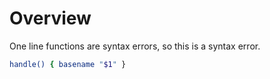 # Overview

One line functions are syntax errors, so this is a syntax error.

```sh
handle() { basename "$1" }
```
